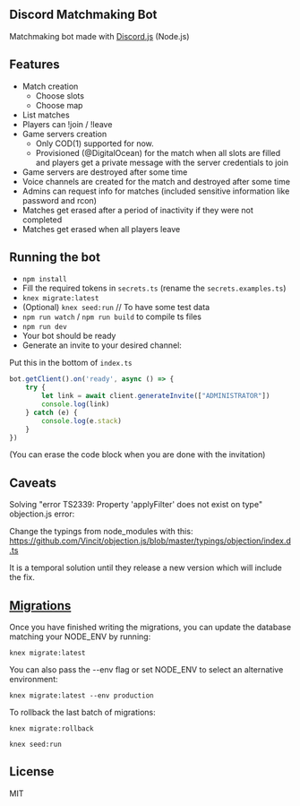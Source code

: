 Discord Matchmaking Bot
-----------------

Matchmaking bot made with [Discord.js](https://discord.js.org) (Node.js)

Features
----------
- Match creation
    - Choose slots
    - Choose map
- List matches
- Players can !join / !leave
- Game servers creation
    - Only COD(1) supported for now. 
    - Provisioned (@DigitalOcean) for the match when all slots are filled and players get a private message with the server credentials to join
- Game servers are destroyed after some time
- Voice channels are created for the match and destroyed after some time
- Admins can request info for matches (included sensitive information like password and rcon)
- Matches get erased after a period of inactivity if they were not completed
- Matches get erased when all players leave


Running the bot
----------
- `npm install`
- Fill the required tokens in `secrets.ts` (rename the `secrets.examples.ts`)
- `knex migrate:latest`
- (Optional) `knex seed:run` // To have some test data
- `npm run watch` / `npm run build` to compile ts files
- `npm run dev`
- Your bot should be ready
- Generate an invite to your desired channel:

Put this in the bottom of `index.ts`
```js
bot.getClient().on('ready', async () => {
    try {
        let link = await client.generateInvite(["ADMINISTRATOR"])
        console.log(link)
    } catch (e) {
        console.log(e.stack)
    }
})
```
(You can erase the code block when you are done with the invitation)

Caveats
----------
Solving "error TS2339: Property 'applyFilter' does not exist on type" objection.js error:

Change the typings from node_modules with this:
https://github.com/Vincit/objection.js/blob/master/typings/objection/index.d.ts

It is a temporal solution until they release a new version which will include the fix.

[Migrations](http://knexjs.org/#Migrations)
----------
Once you have finished writing the migrations, you can update the database matching your NODE_ENV by running:

`knex migrate:latest`

You can also pass the --env flag or set NODE_ENV to select an alternative environment:

`knex migrate:latest --env production`

To rollback the last batch of migrations:

`knex migrate:rollback`

`knex seed:run`


License
----------
MIT
